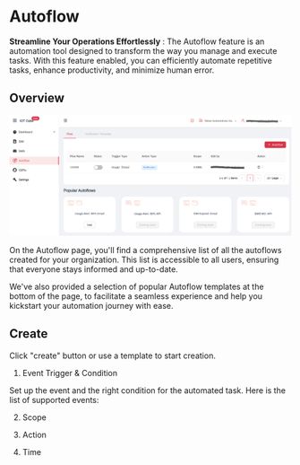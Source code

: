 # Autoflow <Badge type="tip" text=">1.4"/>

**Streamline Your Operations Effortlessly** :
The Autoflow feature is an automation tool designed to transform the way you manage and execute tasks. With this feature enabled, you can efficiently automate repetitive tasks, enhance productivity, and minimize human error.

## Overview

![autoflow](/autoflow-1.png)

On the Autoflow page, you'll find a comprehensive list of all the autoflows created for your organization. This list is accessible to all users, ensuring that everyone stays informed and up-to-date.

We've also provided a selection of popular Autoflow templates at the bottom of the page, to facilitate a seamless experience and help you kickstart your automation journey with ease.

## Create
Click "create" button or use a template to start creation.

1. Event Trigger & Condition

Set up the event and the right condition for the automated task. Here is the list of supported events:




2. Scope

3. Action

4. Time


### 